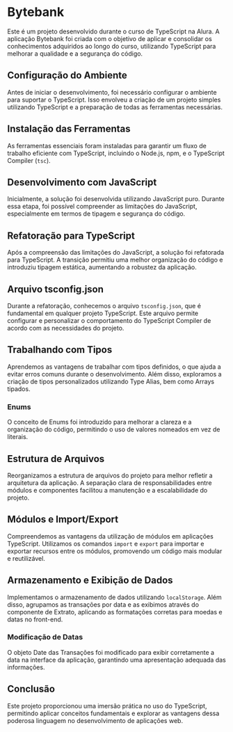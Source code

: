 # Bytebank

Este é um projeto desenvolvido durante o curso de TypeScript na Alura. A aplicação Bytebank foi criada com o objetivo de aplicar e consolidar os conhecimentos adquiridos ao longo do curso, utilizando TypeScript para melhorar a qualidade e a segurança do código.

## Configuração do Ambiente

Antes de iniciar o desenvolvimento, foi necessário configurar o ambiente para suportar o TypeScript. Isso envolveu a criação de um projeto simples utilizando TypeScript e a preparação de todas as ferramentas necessárias.

## Instalação das Ferramentas

As ferramentas essenciais foram instaladas para garantir um fluxo de trabalho eficiente com TypeScript, incluindo o Node.js, npm, e o TypeScript Compiler (`tsc`).

## Desenvolvimento com JavaScript

Inicialmente, a solução foi desenvolvida utilizando JavaScript puro. Durante essa etapa, foi possível compreender as limitações do JavaScript, especialmente em termos de tipagem e segurança do código.

## Refatoração para TypeScript

Após a compreensão das limitações do JavaScript, a solução foi refatorada para TypeScript. A transição permitiu uma melhor organização do código e introduziu tipagem estática, aumentando a robustez da aplicação.

## Arquivo tsconfig.json

Durante a refatoração, conhecemos o arquivo `tsconfig.json`, que é fundamental em qualquer projeto TypeScript. Este arquivo permite configurar e personalizar o comportamento do TypeScript Compiler de acordo com as necessidades do projeto.

## Trabalhando com Tipos

Aprendemos as vantagens de trabalhar com tipos definidos, o que ajuda a evitar erros comuns durante o desenvolvimento. Além disso, exploramos a criação de tipos personalizados utilizando Type Alias, bem como Arrays tipados.

### Enums

O conceito de Enums foi introduzido para melhorar a clareza e a organização do código, permitindo o uso de valores nomeados em vez de literais.

## Estrutura de Arquivos

Reorganizamos a estrutura de arquivos do projeto para melhor refletir a arquitetura da aplicação. A separação clara de responsabilidades entre módulos e componentes facilitou a manutenção e a escalabilidade do projeto.

## Módulos e Import/Export

Compreendemos as vantagens da utilização de módulos em aplicações TypeScript. Utilizamos os comandos `import` e `export` para importar e exportar recursos entre os módulos, promovendo um código mais modular e reutilizável.

## Armazenamento e Exibição de Dados

Implementamos o armazenamento de dados utilizando `localStorage`. Além disso, agrupamos as transações por data e as exibimos através do componente de Extrato, aplicando as formatações corretas para moedas e datas no front-end.

### Modificação de Datas

O objeto Date das Transações foi modificado para exibir corretamente a data na interface da aplicação, garantindo uma apresentação adequada das informações.

## Conclusão

Este projeto proporcionou uma imersão prática no uso do TypeScript, permitindo aplicar conceitos fundamentais e explorar as vantagens dessa poderosa linguagem no desenvolvimento de aplicações web.
